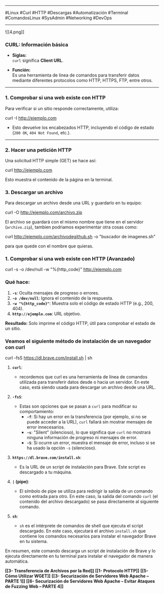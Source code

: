 
---

#Linux #Curl #HTTP #Descargas #Automatización #Terminal #ComandosLinux #SysAdmin #Networking #DevOps

---

![[4.png]]

### **CURL: Información básica**

- **Siglas:**  
    `curl` significa **Client URL**.
    
- **Función:**  
    Es una herramienta de línea de comandos para transferir datos mediante diferentes protocolos como HTTP, HTTPS, FTP, entre otros.
    

---

### **1. Comprobar si una web existe con HTTP**

Para verificar si un sitio responde correctamente, utiliza:

curl -I http://ejemplo.com

- Esto devuelve los encabezados HTTP, incluyendo el código de estado (`200 OK`, `404 Not Found`, etc.).

---

### **2. Hacer una petición HTTP**

Una solicitud HTTP simple (GET) se hace así:

curl http://ejemplo.com

Esto muestra el contenido de la página en la terminal.

### **3. Descargar un archivo**

Para descargar un archivo desde una URL y guardarlo en tu equipo:

curl -O http://ejemplo.com/archivo.zip

El archivo se guardará con el mismo nombre que tiene en el servidor (`archivo.zip`), tambien podriamos experimentar otra cosas como:

curl http://ejemplo.com/archivodegithub.sh -o "buscador de imagenes.sh" 

para que quede con el nombre que quieras.

### **1. Comprobar si una web existe con HTTP (Avanzado)**

curl -s -o /dev/null -w "%{http_code}" http://ejemplo.com 
### Qué hace:

1. **`-s`**: Oculta mensajes de progreso o errores.
2. **`-o /dev/null`**: Ignora el contenido de la respuesta.
3. **`-w "%{http_code}"`**: Muestra solo el código de estado HTTP (e.g., 200, 404).
4. **`http://ejemplo.com`**: URL objetivo.

**Resultado:** Solo imprime el código HTTP, útil para comprobar el estado de un sitio.

### Veamos el siguiente método de instalación de un navegador con curl 

curl -fsS https://dl.brave.com/install.sh | sh

1. **`curl`**:
    
    - recordemos que curl es una herramienta de línea de comandos utilizada para transferir datos desde o hacia un servidor. En este caso, está siendo usada para descargar un archivo desde una URL.
2. **`-fsS`**:
    
    - Estas son opciones que se pasan a `curl` para modificar su comportamiento:
        - **`-f`**: Si hay un error en la transferencia (por ejemplo, si no se puede acceder a la URL), `curl` fallará sin mostrar mensajes de error innecesarios.
        - **`-s`**: "Silent" (silencioso), lo que significa que `curl` no mostrará ninguna información de progreso ni mensajes de error.
        - **`-S`**: Si ocurre un error, muestra el mensaje de error, incluso si se ha usado la opción `-s` (silencioso).
3. **`https://dl.brave.com/install.sh`**:
    
    - Es la URL de un script de instalación para Brave. Este script es descargado a tu máquina.
4. **`|` (pipe)**:
    
    - El símbolo de pipe se utiliza para redirigir la salida de un comando como entrada para otro. En este caso, la salida del comando `curl` (el contenido del archivo descargado) se pasa directamente al siguiente comando.
5. **`sh`**:
    
    - `sh` es el intérprete de comandos de shell que ejecuta el script descargado. En este caso, ejecutará el archivo `install.sh` que contiene los comandos necesarios para instalar el navegador Brave en tu sistema.

En resumen, este comando descarga un script de instalación de Brave y lo ejecuta directamente en tu terminal para instalar el navegador de manera automática.



**[[3- Transferencia de Archivos por la Red]]** 
**[[1- Protocolo HTTP]]**
**[[5- Cómo Utilizar WGET]]**
**[[3- Securización de Servidores Web Apache – PARTE 1]]**
**[[6- Securización de Servidores Web Apache – Evitar Ataques de Fuzzing Web – PARTE 4]]**